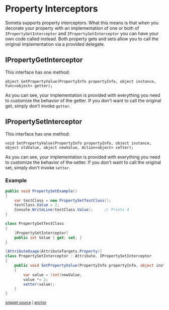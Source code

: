 <!--
GENERATED FILE - DO NOT EDIT
This file was generated by [MarkdownSnippets](https://github.com/SimonCropp/MarkdownSnippets).
Source File: /Someta.Docs/ExtensionPoints/PropertyInterceptors.source.md
To change this file edit the source file and then run MarkdownSnippets.
-->

# Property Interceptors

Someta supports property interceptors.  What this means is that when you decorate your property with an implementation of one or both of `IPropertyGetInterceptor` and `IPropertySetInterceptor` you can have your own code called instead.  Both property gets and sets allow you to call the original implementation via a provided delegate.

## IPropertyGetInterceptor

This interface has one method:

```
object GetPropertyValue(PropertyInfo propertyInfo, object instance, Func<object> getter);
```

As you can see, your implementation is provided with everything you need to customize the behavior of the getter.  If you don't want to call the original get, simply don't invoke `getter`.

## IPropertySetInterceptor

This interface has one method:

```
void SetPropertyValue(PropertyInfo propertyInfo, object instance, object oldValue, object newValue, Action<object> setter);
```

As you can see, your implementation is provided with everything you need to customize the behavior of the setter.  If you don't want to call the original set, simply don't invoke `setter`.

### Example

<!-- snippet: PropertySetInterceptorExample -->
<a id='snippet-propertysetinterceptorexample'></a>
```cs
public void PropertySetExample()
{
    var testClass = new PropertySetTestClass();
    testClass.Value = 2;
    Console.WriteLine(testClass.Value);     // Prints 4
}

class PropertySetTestClass
{
    [PropertySetInterceptor]
    public int Value { get; set; }
}

[AttributeUsage(AttributeTargets.Property)]
class PropertySetInterceptor : Attribute, IPropertySetInterceptor
{
    public void SetPropertyValue(PropertyInfo propertyInfo, object instance, object oldValue, object newValue, Action<object> setter)
    {
        var value = (int)newValue;
        value *= 2;
        setter(value);
    }
}
```
<sup><a href='/Someta.Docs/Samples/PropertySetInterceptorExample.cs#L10-L34' title='Snippet source file'>snippet source</a> | <a href='#snippet-propertysetinterceptorexample' title='Start of snippet'>anchor</a></sup>
<!-- endSnippet -->
